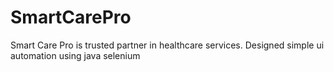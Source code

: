 # SmartCarePro
Smart Care Pro is trusted partner in healthcare services.  Designed simple ui automation using java selenium
